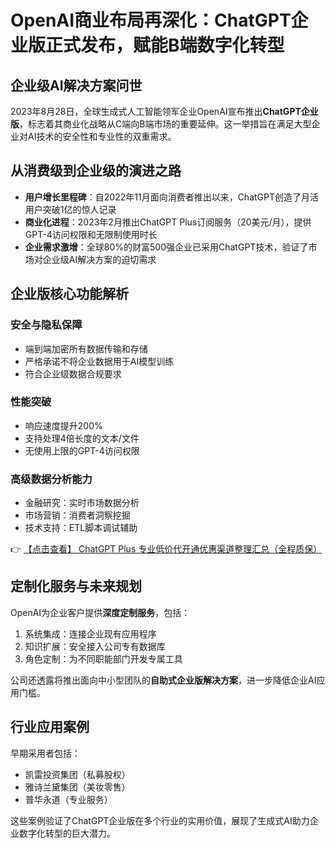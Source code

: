 # OpenAI商业布局再深化：ChatGPT企业版正式发布，赋能B端数字化转型

## 企业级AI解决方案问世

2023年8月28日，全球生成式人工智能领军企业OpenAI宣布推出**ChatGPT企业版**，标志着其商业化战略从C端向B端市场的重要延伸。这一举措旨在满足大型企业对AI技术的安全性和专业性的双重需求。

## 从消费级到企业级的演进之路

- **用户增长里程碑**：自2022年11月面向消费者推出以来，ChatGPT创造了月活用户突破1亿的惊人记录
- **商业化进程**：2023年2月推出ChatGPT Plus订阅服务（20美元/月），提供GPT-4访问权限和无限制使用时长
- **企业需求激增**：全球80%的财富500强企业已采用ChatGPT技术，验证了市场对企业级AI解决方案的迫切需求

## 企业版核心功能解析

### 安全与隐私保障
- 端到端加密所有数据传输和存储
- 严格承诺不将企业数据用于AI模型训练
- 符合企业级数据合规要求

### 性能突破
- 响应速度提升200%
- 支持处理4倍长度的文本/文件
- 无使用上限的GPT-4访问权限

### 高级数据分析能力
- 金融研究：实时市场数据分析
- 市场营销：消费者洞察挖掘
- 技术支持：ETL脚本调试辅助

👉 [【点击查看】 ChatGPT Plus 专业低价代开通优惠渠道整理汇总（全程质保）](https://bit.ly/DaiKai)

## 定制化服务与未来规划

OpenAI为企业客户提供**深度定制服务**，包括：
1. 系统集成：连接企业现有应用程序
2. 知识扩展：安全接入公司专有数据库
3. 角色定制：为不同职能部门开发专属工具

公司还透露将推出面向中小型团队的**自助式企业版解决方案**，进一步降低企业AI应用门槛。

## 行业应用案例
早期采用者包括：
- 凯雷投资集团（私募股权）
- 雅诗兰黛集团（美妆零售）
- 普华永道（专业服务）

这些案例验证了ChatGPT企业版在多个行业的实用价值，展现了生成式AI助力企业数字化转型的巨大潜力。
